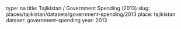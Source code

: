 type: na
title: Tajikistan / Government Spending (2013)
slug: places/tajikistan/datasets/government-spending/2013
place: tajikistan
dataset: government-spending
year: 2013
